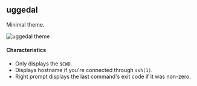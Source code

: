## uggedal
Minimal theme.

![uggedal theme](https://f.cloud.github.com/assets/71/485623/c84ea45a-b8f7-11e2-8f7c-35a836aa7dbe.png)


#### Characteristics

* Only displays the `$CWD`.
* Displays hostname if you're connected through `ssh(1)`.
* Right prompt displays the last command's exit code if it was non-zero.
